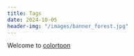 ```yaml
---
title: Tags
date: 2024-10-05
header-img: "/images/banner_forest.jpg"
---
```


Welcome to [colortoon](https://colortoon.net/)
